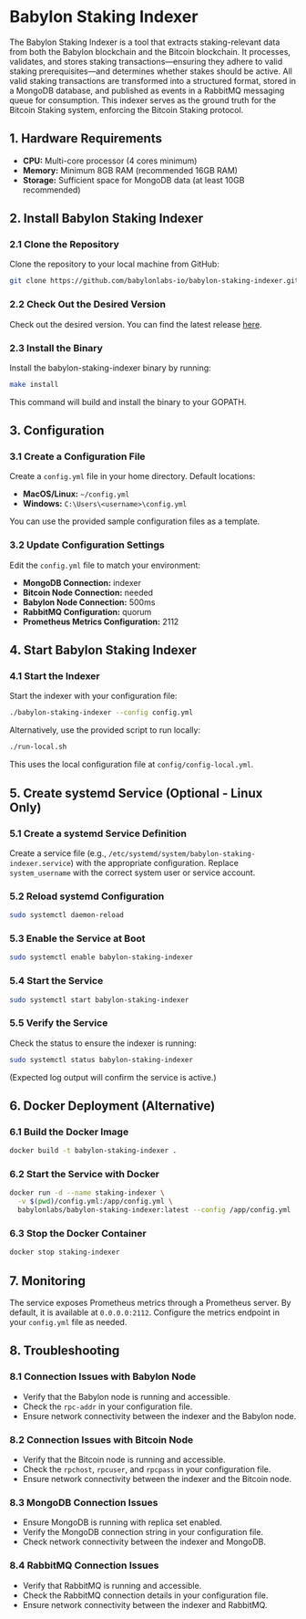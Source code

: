 # Babylon Staking Indexer

The Babylon Staking Indexer is a tool that extracts staking-relevant data from both the Babylon blockchain and the Bitcoin blockchain. It processes, validates, and stores staking transactions—ensuring they adhere to valid staking prerequisites—and determines whether stakes should be active. All valid staking transactions are transformed into a structured format, stored in a MongoDB database, and published as events in a RabbitMQ messaging queue for consumption. This indexer serves as the ground truth for the Bitcoin Staking system, enforcing the Bitcoin Staking protocol.

## 1. Hardware Requirements

- **CPU:** Multi-core processor (4 cores minimum)
- **Memory:** Minimum 8GB RAM (recommended 16GB RAM)
- **Storage:** Sufficient space for MongoDB data (at least 10GB recommended)

## 2. Install Babylon Staking Indexer

### 2.1 Clone the Repository
Clone the repository to your local machine from GitHub:
```bash
git clone https://github.com/babylonlabs-io/babylon-staking-indexer.git
```

### 2.2 Check Out the Desired Version
Check out the desired version. You can find the latest release [here](#).

### 2.3 Install the Binary
Install the babylon-staking-indexer binary by running:
```bash
make install
```
This command will build and install the binary to your GOPATH.

## 3. Configuration

### 3.1 Create a Configuration File
Create a `config.yml` file in your home directory. Default locations:
- **MacOS/Linux:** `~/config.yml`
- **Windows:** `C:\Users\<username>\config.yml`

You can use the provided sample configuration files as a template.

### 3.2 Update Configuration Settings
Edit the `config.yml` file to match your environment:
- **MongoDB Connection:** indexer
- **Bitcoin Node Connection:** needed
- **Babylon Node Connection:** 500ms
- **RabbitMQ Configuration:** quorum
- **Prometheus Metrics Configuration:** 2112

## 4. Start Babylon Staking Indexer

### 4.1 Start the Indexer
Start the indexer with your configuration file:
```bash
./babylon-staking-indexer --config config.yml
```
Alternatively, use the provided script to run locally:
```bash
./run-local.sh
```
This uses the local configuration file at `config/config-local.yml`.

## 5. Create systemd Service (Optional - Linux Only)

### 5.1 Create a systemd Service Definition
Create a service file (e.g., `/etc/systemd/system/babylon-staking-indexer.service`) with the appropriate configuration. Replace `system_username` with the correct system user or service account.

### 5.2 Reload systemd Configuration
```bash
sudo systemctl daemon-reload
```

### 5.3 Enable the Service at Boot
```bash
sudo systemctl enable babylon-staking-indexer
```

### 5.4 Start the Service
```bash
sudo systemctl start babylon-staking-indexer
```

### 5.5 Verify the Service
Check the status to ensure the indexer is running:
```bash
sudo systemctl status babylon-staking-indexer
```
(Expected log output will confirm the service is active.)

## 6. Docker Deployment (Alternative)

### 6.1 Build the Docker Image
```bash
docker build -t babylon-staking-indexer .
```

### 6.2 Start the Service with Docker
```bash
docker run -d --name staking-indexer \
  -v $(pwd)/config.yml:/app/config.yml \
  babylonlabs/babylon-staking-indexer:latest --config /app/config.yml
```

### 6.3 Stop the Docker Container
```bash
docker stop staking-indexer
```

## 7. Monitoring

The service exposes Prometheus metrics through a Prometheus server. By default, it is available at `0.0.0.0:2112`. Configure the metrics endpoint in your `config.yml` file as needed.

## 8. Troubleshooting

### 8.1 Connection Issues with Babylon Node
- Verify that the Babylon node is running and accessible.
- Check the `rpc-addr` in your configuration file.
- Ensure network connectivity between the indexer and the Babylon node.

### 8.2 Connection Issues with Bitcoin Node
- Verify that the Bitcoin node is running and accessible.
- Check the `rpchost`, `rpcuser`, and `rpcpass` in your configuration file.
- Ensure network connectivity between the indexer and the Bitcoin node.

### 8.3 MongoDB Connection Issues
- Ensure MongoDB is running with replica set enabled.
- Verify the MongoDB connection string in your configuration file.
- Check network connectivity between the indexer and MongoDB.

### 8.4 RabbitMQ Connection Issues
- Verify that RabbitMQ is running and accessible.
- Check the RabbitMQ connection details in your configuration file.
- Ensure network connectivity between the indexer and RabbitMQ.